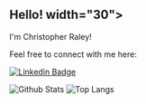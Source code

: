 ## Hello! width="30">

I'm Christopher Raley!

Feel free to connect with me here:

[![Linkedin Badge](https://img.shields.io/badge/-anirudhemmadi-blue?style=flat-square&logo=Linkedin&logoColor=white&link=https://www.linkedin.com/in/csraley/)](https://www.linkedin.com/in/csraley/)

![Github Stats](https://github-readme-stats.vercel.app/api?username=crraley&count_private=true&show_icons=true&include_all_commits=true)
![Top Langs](https://github-readme-stats.vercel.app/api/top-langs/?username=crraley&hide=TeX&layout=compact)
